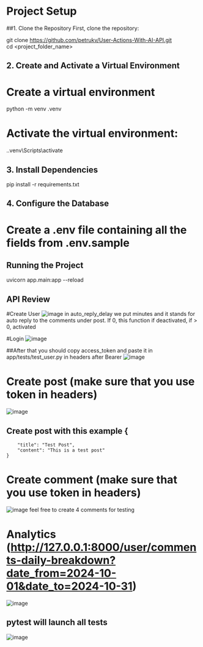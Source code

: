 ﻿# Project Setup

##1. Clone the Repository
First, clone the repository:

git clone <https://github.com/petrukv/User-Actions-With-AI-API.git>  
cd <project_folder_name>  

## 2. Create and Activate a Virtual Environment  
# Create a virtual environment
python -m venv .venv

# Activate the virtual environment:
.\.venv\Scripts\activate

## 3. Install Dependencies  
pip install -r requirements.txt

## 4. Configure the Database  
 # Create a .env file containing all the fields from .env.sample

## Running the Project
uvicorn app.main:app --reload

## API Review  
#Create User
![image](https://github.com/user-attachments/assets/4aae90ea-68cc-40c3-8452-c612fdc2a04a)
in auto_reply_delay we put minutes and it stands for auto reply to the comments under post. If 0, this function if deactivated, if > 0, activated 


#Login 
![image](https://github.com/user-attachments/assets/251da6fd-ae91-42b4-a1b4-222219f94763)

##After that you should copy access_token and paste it in app/tests/test_user.py in headers after Bearer
![image](https://github.com/user-attachments/assets/c779e793-73c7-4c30-bbbb-9a5e7573eaf3)

# Create post (make sure that you use token in headers)
![image](https://github.com/user-attachments/assets/6fd35e81-8c1e-422d-ad3d-5dc30efe9018)

## Create post with this example {
        "title": "Test Post",
        "content": "This is a test post"
    }

# Create comment (make sure that you use token in headers)
![image](https://github.com/user-attachments/assets/f98da51f-b2a1-4c7c-9b65-139bc4991707)
feel free to create 4 comments for testing

# Analytics (http://127.0.0.1:8000/user/comments-daily-breakdown?date_from=2024-10-01&date_to=2024-10-31)
![image](https://github.com/user-attachments/assets/f658553a-0a02-477c-8dbf-449e1e7d697a)

## pytest will launch all tests  
![image](https://github.com/user-attachments/assets/8bbf4ec5-086c-4b8a-baf9-b85c2c9474f6)
